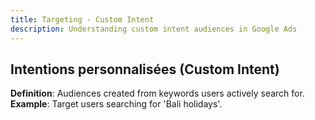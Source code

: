 ```yaml
---
title: Targeting - Custom Intent
description: Understanding custom intent audiences in Google Ads
---
```


## Intentions personnalisées (Custom Intent)
**Definition**: Audiences created from keywords users actively search for.  
**Example**: Target users searching for 'Bali holidays'.